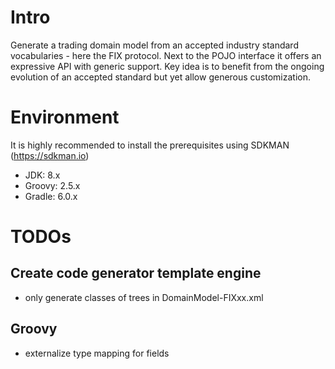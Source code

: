 # Intro
Generate a trading domain model from an accepted industry 
standard vocabularies - here the FIX protocol. Next to the 
POJO interface it offers an expressive API with generic support. Key idea is to benefit from the ongoing evolution of an 
accepted standard but yet allow generous customization.

# Environment
It is highly recommended to install the prerequisites using SDKMAN (https://sdkman.io)
- JDK: 8.x
- Groovy: 2.5.x
- Gradle: 6.0.x


# TODOs

## Create code generator template engine
- only generate classes of trees in DomainModel-FIXxx.xml

## Groovy
- externalize type mapping for fields